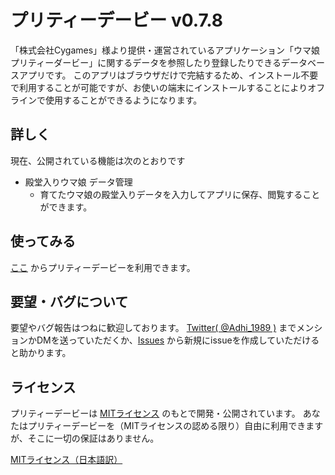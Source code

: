 # プリティーデービー v0.7.8
「株式会社Cygames」様より提供・運営されているアプリケーション「ウマ娘 プリティーダービー」に関するデータを参照したり登録したりできるデータベースアプリです。
このアプリはブラウザだけで完結するため、インストール不要で利用することが可能ですが、お使いの端末にインストールすることによりオフラインで使用することができるようになります。

## 詳しく
現在、公開されている機能は次のとおりです

- 殿堂入りウマ娘 データ管理
  - 育てたウマ娘の殿堂入りデータを入力してアプリに保存、閲覧することができます。

## 使ってみる
[ここ](https://prettydb.adhi.jp) からプリティーデービーを利用できます。

## 要望・バグについて
要望やバグ報告はつねに歓迎しております。
[Twitter( @Adhi_1989 )](https://twitter.com/Adhi_1989) までメンションかDMを送っていただくか、[Issues](https://github.com/adhi-1989/prettydb/issues) から新規にissueを作成していただけると助かります。

## ライセンス
プリティーデービーは [MITライセンス](./LICENSE.md) のもとで開発・公開されています。
あなたはプリティーデービーを（MITライセンスの認める限り）自由に利用できますが、そこに一切の保証はありません。

[MITライセンス（日本語訳）](https://github.com/opensource-jp/licenses/blob/main/MIT/MIT.md)
